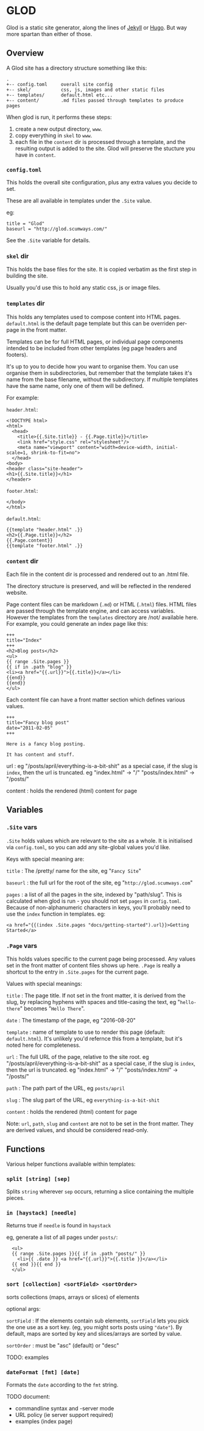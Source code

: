 # GLOD

Glod is a static site generator, along the lines of [Jekyll](http://jekyllrb.com/)
or [Hugo](https://gohugo.io). But way more spartan than either of those.


## Overview

A Glod site has a directory structure something like this:

    .
    +-- config.toml     overall site config
    +-- skel/           css, js, images and other static files
    +-- templates/      default.html etc...
    +-- content/        .md files passed through templates to produce pages

When glod is run, it performs these steps:

1. create a new output directory, `www`.
2. copy everything in `skel` to `www`.
3. each file in the `content` dir is processed through a template, and the resulting output is added to the site. Glod will preserve the stucture you have in `content`.



### `config.toml`

This holds the overall site configuration, plus any extra values you decide to set.

These are all available in templates under the `.Site` value.


eg:

    title = "Glod"
    baseurl = "http://glod.scumways.com/"


See the `.Site` variable for details.





### `skel` dir

This holds the base files for the site. It is copied verbatim as the first step in building the site.

Usually you'd use this to hold any static css, js or image files.

### `templates` dir

This holds any templates used to compose content into HTML pages.
`default.html` is the default page template but this can be overriden per-page in the front matter.

Templates can be for full HTML pages, or individual page components intended to be included from other templates (eg page headers and footers).

It's up to you to decide how you want to organise them.
You can use organise them in subdirectories, but remember that the template takes it's name from the base filename, without the subdirectory.
If multiple templates have the same name, only one of them will be defined.

For example:

`header.html`:
 
    <!DOCTYPE html>
    <html>
      <head>
        <title>{{.Site.title}} - {{.Page.title}}</title>
        <link href="style.css" rel="stylesheet"/>
        <meta name="viewport" content="width=device-width, initial-scale=1, shrink-to-fit=no">
      </head>
    <body>
    <header class="site-header">
    <h1>{{.Site.title}}</h1>
    </header>

`footer.html`:

    </body>
    </html>

`default.html`:

    {{template "header.html" .}}
    <h2>{{.Page.title}}</h2>
    {{.Page.content}}
    {{template "footer.html" .}}



### `content` dir

Each file in the content dir is processed and rendered out to an .html file.

The directory structure is preserved, and will be reflected in the rendered website.

Page content files can be markdown (`.md`) or HTML (`.html`) files.
HTML files are passed through the template engine, and can access variables.
However the templates from the `templates` directory are /not/ available here.
For example, you could generate an index page like this:

    +++
    title="Index"
    +++
    <h2>Blog posts</h2>
    <ul>
    {{ range .Site.pages }}
    {{ if in .path "blog" }}
    <li><a href="{{.url}}">{{.title}}</a></li>
    {{end}}
    {{end}}
    </ul>


Each content file can have a front matter section which defines various values.

    +++
    title="Fancy blog post"
    date="2011-02-05"
    +++

    Here is a fancy blog posting.

    It has content and stuff.




url
: eg "/posts/april/everything-is-a-bit-shit"
  as a special case, if the slug is `index`, then the url is truncated.
  eg "index.html" -> "/"
     "posts/index.html" -> "/posts/"

content
: holds the rendered (html) content for page


## Variables


### `.Site` vars

`.Site` holds values which are relevant to the site as a whole.
It is initialised via `config.toml`, so you can add any
site-global values you'd like.

Keys with special meaning are:


`title`
: The /pretty/ name for the site, eg "`Fancy Site`"

`baseurl`
: the full url for the root of the site, eg "`http://glod.scumways.com`"

`pages`
: a list of all the pages in the site, indexed by "path/slug".
This is calculated when glod is run - you should not set `pages`
in `config.toml`.
Because of non-alphanumeric characters in keys, you'll probably need to use the `index` function in templates. eg:

```
<a href="{{(index .Site.pages "docs/getting-started").url}}>Getting Started</a>
```



### `.Page` vars

This holds values specific to the current page being processed.
Any values set in the front matter of content files shows up here.
`.Page` is really a shortcut to the entry in `.Site.pages` for
the current page.

Values with special meanings:

`title`
: The page title. If not set in the front matter, it is derived from the
slug, by replacing hyphens with spaces and title-casing the text, eg "`hello-there`"
becomes "`Hello There`".

`date`
: The timestamp of the page, eg "2016-08-20"

`template`
: name of template to use to render this page (default: `default.html`). It's
unlikely you'd refernce this from a template, but it's noted here for
completeness.

`url`
: The full URL of the page, relative to the site root.
  eg "/posts/april/everything-is-a-bit-shit"
  as a special case, if the slug is `index`, then the url is truncated.
  eg "index.html" -> "/"
     "posts/index.html" -> "/posts/"


`path`
: The path part of the URL, eg `posts/april`

`slug`
: The slug part of the URL, eg `everything-is-a-bit-shit`

`content`
: holds the rendered (html) content for page



Note: `url`, `path`, `slug` and `content` are not to be set in the front matter.
They are derived values, and should be considered read-only.


## Functions

Various helper functions available within templates:


### `split [string] [sep]`

Splits `string` wherever `sep` occurs, returning a slice containing the multiple pieces.

### `in [haystack] [needle]`

Returns true if `needle` is found in `haystack`

eg, generate a list of all pages under `posts/`:
```
  <ul>
  {{ range .Site.pages }}{{ if in .path "posts/" }}
    <li>{{ .date }} <a href="{{.url}}">{{.title }}</a></li>
  {{ end }}{{ end }}
  </ul>
```


### `sort [collection] <sortField> <sortOrder>`

sorts collections (maps, arrays or slices) of elements

optional args:

`sortField`
: If the elements contain sub elements, `sortField` lets you pick the one use as a sort key. (eg, you might sorts posts using `"date"`). By default, maps are sorted by key and slices/arrays are sorted by value.

`sortOrder`
: must be "asc" (default) or "desc"

TODO: examples


### `dateFormat [fmt] [date]`

Formats the `date` according to the `fmt` string.



TODO document:

* commandline syntax and -server mode
* URL policy (ie server support required)
* examples (index page)



